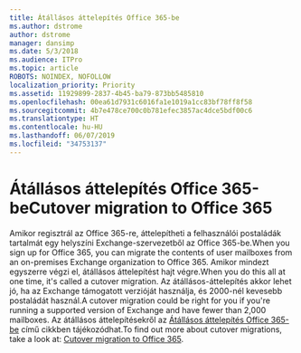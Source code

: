 ```yaml
---
title: Átállásos áttelepítés Office 365-be
ms.author: dstrome
author: dstrome
manager: dansimp
ms.date: 5/3/2018
ms.audience: ITPro
ms.topic: article
ROBOTS: NOINDEX, NOFOLLOW
localization_priority: Priority
ms.assetid: 11929899-2837-4b45-ba79-873bb5485810
ms.openlocfilehash: 00ea61d7931c6016fa1e1019a1cc83bf78ff8f58
ms.sourcegitcommit: 4b7e478ce700c0b781efec3857ac4dce5bdf00c6
ms.translationtype: HT
ms.contentlocale: hu-HU
ms.lasthandoff: 06/07/2019
ms.locfileid: "34753137"
---
```

# <a name="cutover-migrations-to-office-365"></a><span data-ttu-id="a606b-102">Átállásos áttelepítés Office 365-be</span><span class="sxs-lookup"><span data-stu-id="a606b-102">Cutover migration to Office 365</span></span>

<span data-ttu-id="a606b-103">Amikor regisztrál az Office 365-re, áttelepítheti a felhasználói postaládák tartalmát egy helyszíni Exchange-szervezetből az Office 365-be.</span><span class="sxs-lookup"><span data-stu-id="a606b-103">When you sign up for Office 365, you can migrate the contents of user mailboxes from an on-premises Exchange organization to Office 365.</span></span> <span data-ttu-id="a606b-104">Amikor mindezt egyszerre végzi el, átállásos áttelepítést hajt végre.</span><span class="sxs-lookup"><span data-stu-id="a606b-104">When you do this all at one time, it's called a cutover migration.</span></span> <span data-ttu-id="a606b-105">Az átállásos-áttelepítés akkor lehet jó, ha az Exchange támogatott verzióját használja, és 2000-nél kevesebb postaládát használ.</span><span class="sxs-lookup"><span data-stu-id="a606b-105">A cutover migration could be right for you if you're running a supported version of Exchange and have fewer than 2,000 mailboxes.</span></span> <span data-ttu-id="a606b-106">Az átállásos áttelepítésekről az [Átállásos áttelepítés Office 365-be](https://support.office.com/article/9496e93c-1e59-41a8-9bb3-6e8df0cd81b4.aspx) című cikkben tájékozódhat.</span><span class="sxs-lookup"><span data-stu-id="a606b-106">To find out more about cutover migrations, take a look at: [Cutover migration to Office 365](https://support.office.com/article/9496e93c-1e59-41a8-9bb3-6e8df0cd81b4.aspx).</span></span>
  

